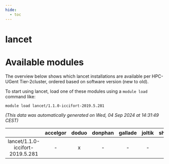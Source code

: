 ```yaml
---
hide:
  - toc
---
```


lancet
======

# Available modules


The overview below shows which lancet installations are available per HPC-UGent Tier-2cluster, ordered based on software version (new to old).

To start using lancet, load one of these modules using a `module load` command like:

```shell
module load lancet/1.1.0-iccifort-2019.5.281
```

*(This data was automatically generated on Wed, 04 Sep 2024 at 14:31:49 CEST)*  

| |accelgor|doduo|donphan|gallade|joltik|shinx|skitty|
| :---: | :---: | :---: | :---: | :---: | :---: | :---: | :---: |
|lancet/1.1.0-iccifort-2019.5.281|-|x|-|-|-|-|-|

